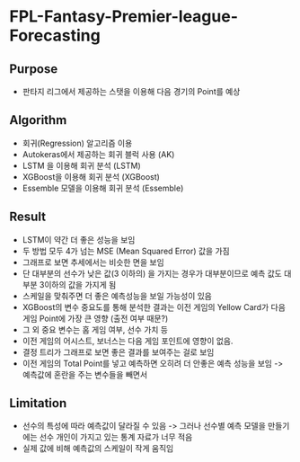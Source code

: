# FPL-Fantasy-Premier-league-Forecasting

## Purpose

- 판타지 리그에서 제공하는 스탯을 이용해 다음 경기의 Point를 예상

## Algorithm

- 회귀(Regression) 알고리즘 이용
- Autokeras에서 제공하는 회귀 블럭 사용 (AK)
- LSTM 을 이용해 회귀 분석 (LSTM)
- XGBoost을 이용해 회귀 분석 (XGBoost)
- Essemble 모델을 이용해 회귀 분석 (Essemble)

## Result

- LSTM이 약간 더 좋은 성능을 보임
- 두 방법 모두 4가 넘는 MSE (Mean Squared Error) 값을 가짐
- 그래프로 보면 추세에서는 비슷한 면을 보임
- 단 대부분의 선수가 낮은 값(3 이하의) 을 가지는 경우가 대부분이므로 예측 값도 대부분 3이하의 값을 가지게 됨
- 스케일을 맞춰주면 더 좋은 예측성능을 보일 가능성이 있음
- XGBoost의 변수 중요도를 통해 분석한 결과는 이전 게임의 Yellow Card가 다음 게임 Point에 가장 큰 영향 (출전 여부 때문?)
- 그 외 중요 변수는 홈 게임 여부, 선수 가치 등
- 이전 게임의 어시스트, 보너스는 다음 게임 포인트에 영향이 없음.
- 결정 트리가 그래프로 보면 좋은 결과를 보여주는 걸로 보임
- 이전 게임의 Total Point를 넣고 예측하면 오히려 더 안좋은 예측 성능을 보임 -> 예측값에 혼란을 주는 변수들을 빼면서 

## Limitation

- 선수의 특성에 따라 예측값이 달라질 수 있음 -> 그러나 선수별 예측 모델을 만들기에는 선수 개인이 가지고 있는 통계 자료가 너무 적음
- 실제 값에 비해 예측값의 스케일이 작게 움직임 
